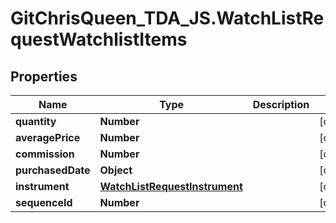 # GitChrisQueen_TDA_JS.WatchListRequestWatchlistItems

## Properties
Name | Type | Description | Notes
------------ | ------------- | ------------- | -------------
**quantity** | **Number** |  | [optional] 
**averagePrice** | **Number** |  | [optional] 
**commission** | **Number** |  | [optional] 
**purchasedDate** | **Object** |  | [optional] 
**instrument** | [**WatchListRequestInstrument**](WatchListRequestInstrument.md) |  | [optional] 
**sequenceId** | **Number** |  | [optional] 
